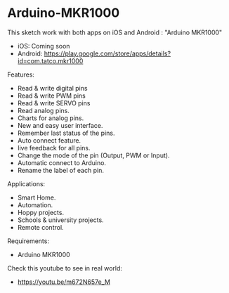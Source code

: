 # Arduino-MKR1000
This sketch work with both apps on iOS and Android : "Arduino MKR1000"
- iOS: Coming soon
- Android: https://play.google.com/store/apps/details?id=com.tatco.mkr1000

Features:
- Read & write digital pins
- Read & write PWM pins 
- Read & write SERVO pins 
- Read analog pins. 
- Charts for analog pins.
- New and easy user interface.
- Remember last status of the pins.
- Auto connect feature.
- live feedback for all pins.
- Change the mode of the pin (Output, PWM or Input).
- Automatic connect to Arduino.
- Rename the label of each pin.

Applications:
- Smart Home.
- Automation.
- Hoppy projects.
- Schools & university projects.
- Remote control.

Requirements:
- Arduino MKR1000


Check this youtube to see in real world:	
- https://youtu.be/m672N657e_M
